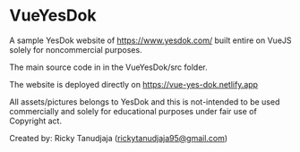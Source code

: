 # VueYesDok
A sample YesDok website of https://www.yesdok.com/ built entire on VueJS solely for noncommercial purposes.

The main source code in in the VueYesDok/src folder.

The website is deployed directly on https://vue-yes-dok.netlify.app 

All assets/pictures belongs to YesDok and this is not-intended to be used commercially and solely for educational purposes under fair use of Copyright act.

Created by: Ricky Tanudjaja (rickytanudjaja95@gmail.com)